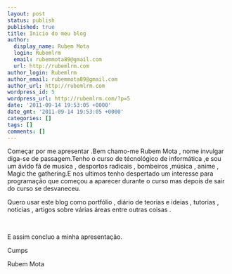 ```yaml
---
layout: post
status: publish
published: true
title: Inicio do meu blog
author:
  display_name: Rubem Mota
  login: Rubemlrm
  email: rubemmota89@gmail.com
  url: http://rubemlrm.com
author_login: Rubemlrm
author_email: rubemmota89@gmail.com
author_url: http://rubemlrm.com
wordpress_id: 5
wordpress_url: http://rubemlrm.com/?p=5
date: '2011-09-14 19:53:05 +0000'
date_gmt: '2011-09-14 19:53:05 +0000'
categories: []
tags: []
comments: []
---
```

<p>Come&ccedil;ar por me apresentar .Bem chamo-me Rubem Mota , nome invulgar diga-se de passagem.Tenho o curso de t&eacute;cnol&oacute;gico de inform&aacute;tica ,e sou um &aacute;vido f&atilde; de musica , desportos radicais , bombeiros ,m&uacute;sica , anime , Magic the gathering.E nos ultimos tenho despertado um interesse para programa&ccedil;&atilde;o que come&ccedil;ou a aparecer durante o curso mas depois de sair do curso se desvaneceu.</p>
<p>Quero usar este blog como portf&oacute;lio , di&aacute;rio de teorias e ideias , tutorias , noticias , artigos sobre v&aacute;rias &aacute;reas entre outras coisas .</p>
<p>&nbsp;</p>
<p>E assim concluo a minha apresenta&ccedil;&atilde;o.</p>
<p>Cumps</p>
<p>Rubem Mota</p>
